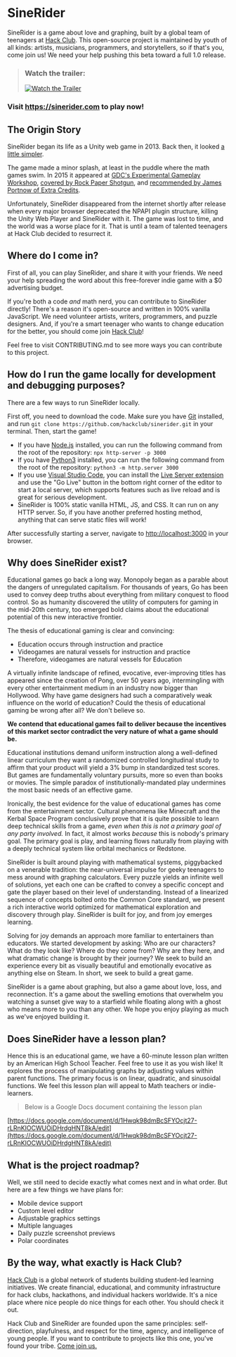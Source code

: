 
# SineRider

SineRider is a game about love and graphing, built by a global team of teenagers at [Hack Club](https://hackclub.com). This open-source project is maintained by youth of all kinds: artists, musicians, programmers, and storytellers, so if that's you, come join us! We need your help pushing this beta toward a full 1.0 release.

> ### Watch the trailer:
>
> [![Watch the Trailer](https://img.youtube.com/vi/35nDYoIwiA8/maxresdefault.jpg)](https://youtu.be/35nDYoIwiA8)

### Visit https://sinerider.com to play now!

## The Origin Story

SineRider began its life as a Unity web game in 2013. Back then, it looked [a little simpler](https://i.imgur.com/RttKiF7.gif).

The game made a minor splash, at least in the puddle where the math games swim. In 2015 it appeared at [GDC's Experimental Gameplay Workshop](https://youtu.be/rbJTzGNC8Bs), [covered by Rock Paper Shotgun](https://www.rockpapershotgun.com/SineRider-wants-you-to-love-maths-and-scares-me), and [recommended by James Portnow of Extra Credits](https://youtu.be/9FU103w2EWg).

Unfortunately, SineRider disappeared from the internet shortly after release when every major browser deprecated the NPAPI plugin structure, killing the Unity Web Player and SineRider with it. The game was lost to time, and the world was a worse place for it. That is until a team of talented teenagers at Hack Club decided to resurrect it.

## Where do I come in?

First of all, you can play SineRider, and share it with your friends. We need your help spreading the word about this free-forever indie game with a $0 advertising budget.

If you're both a code _and_ math nerd, you can contribute to SineRider directly! There's a reason it's open-source and written in 100% vanilla JavaScript. We need volunteer artists, writers, programmers, and puzzle designers. And, if you're a smart teenager who wants to change education for the better, you should come join [Hack Club](https://hackclub.com)!

Feel free to visit CONTRIBUTING.md to see more ways you can contribute to this project.

## How do I run the game locally for development and debugging purposes?

There are a few ways to run SineRider locally.

First off, you need to download the code. Make sure you have [Git](https://git-scm.com/) installed, and run `git clone https://github.com/hackclub/sinerider.git` in your terminal. Then, start the game!

- If you have [Node.js](https://nodejs.org/en/) installed, you can run the following command from the root of the repository: `npx http-server -p 3000`
- If you have [Python3](https://www.python.org/) installed, you can run the following command from the root of the repository: `python3 -m http.server 3000`
- If you use [Visual Studio Code](https://code.visualstudio.com/), you can install the [Live Server extension](https://marketplace.visualstudio.com/items?itemName=ritwickdey.LiveServer) and use the "Go Live" button in the bottom right corner of the editor to start a local server, which supports features such as live reload and is great for serious development.
- SineRider is 100% static vanilla HTML, JS, and CSS. It can run on any HTTP server. So, if you have another preferred hosting method, anything that can serve static files will work!

After successfully starting a server, navigate to [http://localhost:3000](http://localhost:3000) in your browser.

## Why does SineRider exist?

Educational games go back a long way. Monopoly began as a parable about the dangers of unregulated capitalism. For thousands of years, Go has been used to convey deep truths about everything from military conquest to flood control. So as humanity discovered the utility of computers for gaming in the mid-20th century, too emerged bold claims about the educational potential of this new interactive frontier.

The thesis of educational gaming is clear and convincing:

- Education occurs through instruction and practice
- Videogames are natural vessels for instruction and practice
- Therefore, videogames are natural vessels for Education

A virtually infinite landscape of refined, evocative, ever-improving titles has appeared since the creation of Pong, over 50 years ago, intermingling with every other entertainment medium in an industry now bigger than Hollywood. Why have game designers had such a comparatively weak influence on the world of education? Could the thesis of educational gaming be wrong after all? We don't believe so.

**We contend that educational games fail to deliver because the incentives of this market sector contradict the very nature of what a game should be.**

Educational institutions demand uniform instruction along a well-defined linear curriculum they want a randomized controlled longitudinal study to affirm that your product will yield a 3% bump in standardized test scores. But games are fundamentally voluntary pursuits, more so even than books or movies. The simple paradox of institutionally-mandated play undermines the most basic needs of an effective game.

Ironically, the best evidence for the value of educational games has come from the entertainment sector. Cultural phenomena like Minecraft and the Kerbal Space Program conclusively prove that it is quite possible to learn deep technical skills from a game, _even when this is not a primary goal of any party involved._ In fact, it almost works _because_ this is nobody's primary goal. The primary goal is play, and learning flows naturally from playing with a deeply technical system like orbital mechanics or Redstone.

SineRider is built around playing with mathematical systems, piggybacked on a venerable tradition: the near-universal impulse for geeky teenagers to mess around with graphing calculators. Every puzzle yields an infinite well of solutions, yet each one can be crafted to convey a specific concept and gate the player based on their level of understanding. Instead of a linearized sequence of concepts bolted onto the Common Core standard, we present a rich interactive world optimized for mathematical exploration and discovery through play. SineRider is built for joy, and from joy emerges learning.

Solving for joy demands an approach more familiar to entertainers than educators. We started development by asking: Who are our characters? What do they look like? Where do they come from? Why are they here, and what dramatic change is brought by their journey? We seek to build an experience every bit as visually beautiful and emotionally evocative as anything else on Steam. In short, we seek to build a great game.

SineRider is a game about graphing, but also a game about love, loss, and reconnection. It's a game about the swelling emotions that overwhelm you watching a sunset give way to a starfield while floating along with a ghost who means more to you than any other. We hope you enjoy playing as much as we've enjoyed building it.

## Does SineRider have a lesson plan?

Hence this is an educational game, we have a 60-minute lesson plan written by an American High School Teacher. Feel free to use it as you wish like! It explores the process of manipulating graphs by adjusting values within parent functions. The primary focus is on linear, quadratic, and sinusoidal functions. We feel this lesson plan will appeal to Math teachers or indie-learners.
> Below is a Google Docs document containing the lesson plan
> 
[https://docs.google.com/document/d/1Hwqk98dmBcSFYOcjt27-rLRnKIOCWUOiDHrdgHNT8kA/edit](https://docs.google.com/document/d/1Hwqk98dmBcSFYOcjt27-rLRnKIOCWUOiDHrdgHNT8kA/edit)

## What is the project roadmap?

Well, we still need to decide exactly what comes next and in what order. But here are a few things we have plans for:

- Mobile device support
- Custom level editor
- Adjustable graphics settings
- Multiple languages
- Daily puzzle screenshot previews
- Polar coordinates

## By the way, what exactly is Hack Club?

[Hack Club](https://hackclub.com) is a global network of students building student-led learning initiatives. We create financial, educational, and community infrastructure for hack clubs, hackathons, and individual hackers worldwide. It's a nice place where nice people do nice things for each other. You should check it out.

Hack Club and SineRider are founded upon the same principles: self-direction, playfulness, and respect for the time, agency, and intelligence of young people. If you want to contribute to projects like this one, you've found your tribe. [Come join us.](https://slack.hackclub.com)
